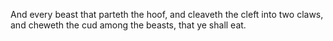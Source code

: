 And every beast that parteth the hoof, and cleaveth the cleft into two claws, and cheweth the cud among the beasts, that ye shall eat.
